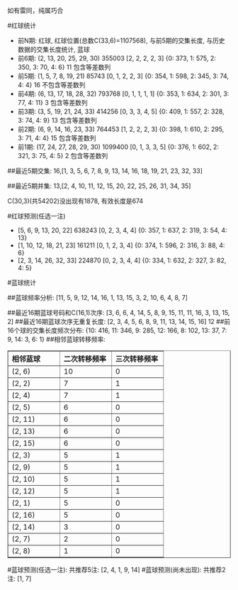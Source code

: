 <!-- 
.. title: 双色球2012095期(2012-08-14)数据分析报告
.. slug: slott-2012095-2012-08-14-report
.. date: 2012-08-15 08:00:00 UTC+08:00
.. tags: Lottery
.. link: 
.. description: 
.. type: text
-->

如有雷同，纯属巧合

<!-- TEASER_END-->

#红球统计

- 前N期: 红球, 红球位置(总数C(33,6)=1107568), 与前5期的交集长度, 与历史数据的交集长度统计, 蓝球
- 前6期: (2, 13, 20, 25, 29, 30) 355003 [2, 2, 2, 2, 3] {0: 373, 1: 575, 2: 350, 3: 70, 4: 6} 11 包含等差数列
- 前5期: (1, 5, 7, 8, 19, 21) 85743 [0, 1, 2, 2, 3] {0: 354, 1: 598, 2: 345, 3: 74, 4: 4} 16 不包含等差数列
- 前4期: (6, 13, 17, 18, 28, 32) 793768 [0, 1, 1, 1, 1] {0: 353, 1: 634, 2: 301, 3: 77, 4: 11} 3 包含等差数列
- 前3期: (3, 5, 19, 21, 24, 33) 414256 [0, 3, 3, 4, 5] {0: 409, 1: 557, 2: 328, 3: 74, 4: 9} 13 包含等差数列
- 前2期: (6, 9, 14, 16, 23, 33) 764453 [1, 2, 2, 2, 3] {0: 398, 1: 610, 2: 295, 3: 71, 4: 4} 15 包含等差数列
- 前1期: (17, 24, 27, 28, 29, 30) 1099400 [0, 1, 3, 3, 5] {0: 376, 1: 602, 2: 321, 3: 75, 4: 5} 2 包含等差数列

##最近5期交集:
16,[1, 3, 5, 6, 7, 8, 9, 13, 14, 16, 18, 19, 21, 23, 32, 33]

##最近5期并集:
13,[2, 4, 10, 11, 12, 15, 20, 22, 25, 26, 31, 34, 35]

C(30,3)(共54202)没出现有1878, 
有效长度是674

#红球预测(任选一注)

- [5, 6, 9, 13, 20, 22] 638243 [0, 2, 3, 4, 4] {0: 357, 1: 637, 2: 319, 3: 54, 4: 13}
- [1, 10, 12, 18, 21, 23] 161211 [0, 1, 2, 3, 4] {0: 374, 1: 596, 2: 316, 3: 88, 4: 6}
- [2, 3, 14, 26, 32, 33] 224870 [0, 2, 3, 4, 4] {0: 334, 1: 632, 2: 327, 3: 82, 4: 5}

#蓝球统计

##蓝球频率分析:
[11, 5, 9, 12, 14, 16, 1, 13, 15, 3, 2, 10, 6, 4, 8, 7]

##最近16期蓝球号码和C(16,1)次序:
[3, 6, 6, 4, 14, 5, 8, 9, 15, 11, 11, 16, 3, 13, 15, 2]
##最近16期蓝球次序无重复长度:
[2, 3, 4, 5, 6, 8, 9, 11, 13, 14, 15, 16] 12
##前16个球的交集长度频次分布:
{10: 416, 11: 346, 9: 285, 12: 166, 8: 102, 13: 37, 7: 9, 14: 3, 6: 1}
##相邻蓝球转移频率:
<table border="1" class="table table-striped dataframe">
  <thead>
    <tr style="text-align: left;">
      <th style="min-width: 100px;">相邻蓝球</th>
      <th style="min-width: 100px;">二次转移频率</th>
      <th style="min-width: 100px;">三次转移频率</th>
    </tr>
  </thead>
  <tbody>
    <tr>
      <td>  (2, 6)</td>
      <td> 10</td>
      <td> 0</td>
    </tr>
    <tr>
      <td>  (2, 2)</td>
      <td>  7</td>
      <td> 1</td>
    </tr>
    <tr>
      <td>  (2, 4)</td>
      <td>  7</td>
      <td> 1</td>
    </tr>
    <tr>
      <td>  (2, 5)</td>
      <td>  6</td>
      <td> 0</td>
    </tr>
    <tr>
      <td> (2, 11)</td>
      <td>  6</td>
      <td> 0</td>
    </tr>
    <tr>
      <td> (2, 13)</td>
      <td>  6</td>
      <td> 0</td>
    </tr>
    <tr>
      <td> (2, 15)</td>
      <td>  6</td>
      <td> 0</td>
    </tr>
    <tr>
      <td>  (2, 3)</td>
      <td>  5</td>
      <td> 1</td>
    </tr>
    <tr>
      <td>  (2, 9)</td>
      <td>  5</td>
      <td> 1</td>
    </tr>
    <tr>
      <td> (2, 10)</td>
      <td>  5</td>
      <td> 1</td>
    </tr>
    <tr>
      <td> (2, 12)</td>
      <td>  5</td>
      <td> 1</td>
    </tr>
    <tr>
      <td>  (2, 1)</td>
      <td>  5</td>
      <td> 0</td>
    </tr>
    <tr>
      <td> (2, 16)</td>
      <td>  5</td>
      <td> 0</td>
    </tr>
    <tr>
      <td> (2, 14)</td>
      <td>  3</td>
      <td> 0</td>
    </tr>
    <tr>
      <td>  (2, 7)</td>
      <td>  2</td>
      <td> 0</td>
    </tr>
    <tr>
      <td>  (2, 8)</td>
      <td>  1</td>
      <td> 0</td>
    </tr>
  </tbody>
</table>
#蓝球预测(任选一注):
共推荐5注: [2, 4, 1, 9, 14]
#蓝球预测(尚未出现):
共推荐2注: [1, 7]

